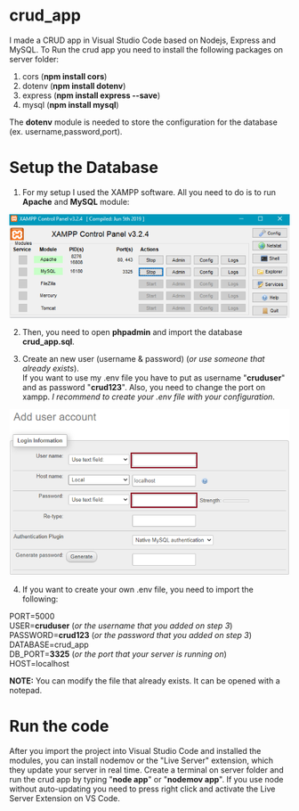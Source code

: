 # crud_app
I made a CRUD app in Visual Studio Code based on Nodejs, Express and MySQL.
To Run the crud app you need to install the following packages on server folder:
1. cors (**npm install cors**) 
2. dotenv (**npm install dotenv**)  
3. express (**npm install express --save**) 
4. mysql (**npm install mysql**)

The **dotenv** module is needed to store the configuration for the database (ex. username,password,port).

# Setup the Database

1. For my setup I used the XAMPP software. All you need to do is to run __Apache__ and  __MySQL__ module:

![GitHub Logo](/images/xampp.PNG)


2. Then, you need to open __phpadmin__ and  import the database __crud_app.sql__.

3. Create an new user (username & password) (_or use someone that already exists_). <br />
   If you want to use my .env file you have to put as username "__cruduser__" and as password "__crud123__". Also, you need to change the port on xampp. _I recommend to create your .env file with your configuration_.

![GitHub Logo](/images/user.png)

4. If you want to create your own .env file, you need to import the following: <br />

PORT=5000 <br />
USER=__cruduser__ (_or the username that you added on step 3_) <br />
PASSWORD=__crud123__ (_or the password that you added on step 3_) <br />
DATABASE=crud_app <br />
DB_PORT=__3325__ (_or the port that your server is running on_) <br />
HOST=localhost <br />

**NOTE:** You can modify the file that already exists. It can be opened with a notepad.

# Run the code

After you import the project into Visual Studio Code and installed the modules, you can install nodemov or the "Live Server" extension, which they update your server in real time. Create a terminal on server folder and run the crud app by typing "__node app__" or "__nodemov app__". If you use node without auto-updating you need to press right click and activate the Live Server Extension on VS Code.




